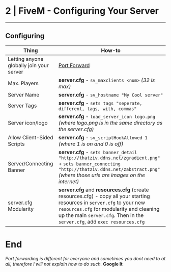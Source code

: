 # 2 | FiveM - Configuring Your Server
__________
## Configuring

| Thing | How-to |
| ----- | ------ |
| Letting anyone globally join your server | [Port Forward](http://portforward.com) |
| Max. Players | **server.cfg** - `sv_maxclients <num>` *(32 is max)* |
| Server Name | **server.cfg** - `sv_hostname "My Cool server"` |
| Server Tags | **server.cfg** - `sets tags "seperate, different, tags, with, commas"` |
| Server icon/logo | **server.cfg** - `load_server_icon logo.png` *(where logo.png is in the same directory as the server.cfg)* |
| Allow Client-Sided Scripts | **server.cfg** - `sv_scriptHookAllowed 1` *(where 1 is on and 0 is off)* |
| Server/Connecting Banner | **server.cfg** - `sets banner_detail "http://thatziv.ddns.net/zgradient.png"` + `sets banner_connecting "http://thatziv.ddns.net/zabstract.png"` *(where those urls are images on the internet)* |
| server.cfg Modularity | **server.cfg** and **resources.cfg** (create resources.cfg) - copy all your starting resources in `server.cfg` to your new `resources.cfg` for modularity and cleaning up the main `server.cfg`. Then in the `server.cfg`, add `exec resources.cfg` |

# End

*Port forwarding is different for everyone and sometimes you dont need to at all, therefore I will not explain how to do such.* **Google It**
